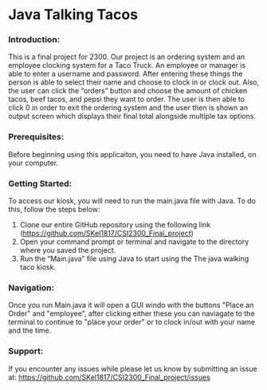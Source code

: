 # Java Talking Tacos

### Introduction: 
This is a final project for 2300.
Our project is an ordering system and an employee clocking system for a Taco Truck. An
employee or manager is able to enter a username and password. After entering these things the
person is able to select their name and choose to clock in or clock out. Also, the user can click
the “orders” button and choose the amount of chicken tacos, beef tacos, and pepsi they want to
order. The user is then able to click 0 in order to exit the ordering system and the user then is
shown an output screen which displays their final total alongside multiple tax options.

### Prerequisites:
Before beginning using this applicaiton, you need to have Java installed, on your computer.

### Getting Started:
To access our kiosk, you will need to run the main.java file with Java. To do this, follow the steps below:
1. Clone our entire GitHub repository using the following link  (https://github.com/SKel1817/CSI2300_Final_project)
2. Open your command prompt or terminal and navigate to the directory where you saved the project.
3. Run the “Main.java” file using Java to start using the The java walking taco kiosk.

### Navigation:
Once you run Main.java it will open a GUI windo with the buttons "Place an Order" and "employee", after clicking either these you can naviagate to the terminal to continue to "place your order" or to clock in/out with your name and the time. 

### Support: 
If you encounter any issues while please let us know by submitting an issue at: https://github.com/SKel1817/CSI2300_Final_project/issues
